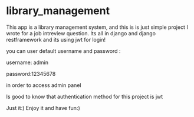 # library_management
This app is a library management system, and this is is just simple project I wrote for a job intreview question. Its all in django and django restframework and its using jwt for login! 

you can user default username and password :

username: admin

password:12345678

in order to access admin panel

Is good to know that authentication method for this project is jwt 

Just it:) Enjoy it and have fun:)
